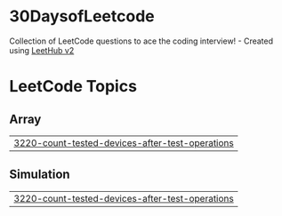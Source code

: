 # 30DaysofLeetcode
Collection of LeetCode questions to ace the coding interview! - Created using [LeetHub v2](https://github.com/arunbhardwaj/LeetHub-2.0)

<!---LeetCode Topics Start-->
# LeetCode Topics
## Array
|  |
| ------- |
| [3220-count-tested-devices-after-test-operations](https://github.com/captainWaheed/30-Days-of-Leetcode/tree/master/3220-count-tested-devices-after-test-operations) |
## Simulation
|  |
| ------- |
| [3220-count-tested-devices-after-test-operations](https://github.com/captainWaheed/30-Days-of-Leetcode/tree/master/3220-count-tested-devices-after-test-operations) |
<!---LeetCode Topics End-->
